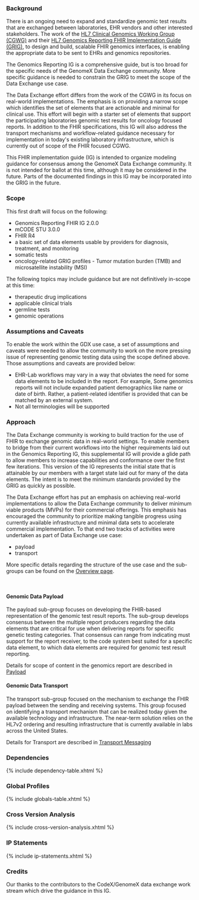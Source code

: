 
### Background
There is an ongoing need to expand and standardize genomic test results that are exchanged between laboratories, EHR vendors and other interested stakeholders.  The work of the [HL7 Clinical Genomics Working Group (CGWG)](https://confluence.hl7.org/display/CGW) and their [HL7 Genomics Reporting FHIR Implementation Guide (GRIG)](http://hl7.org/fhir/uv/genomics-reporting/STU2/), to design and build, scalable FHIR genomics interfaces, is enabling the appropriate data to be sent to EHRs and genomics repositories.

The Genomics Reporting IG is a comprehensive guide, but is too broad for the specific needs of the GenomeX Data Exchange community. More specific guidance is needed to constrain the GRIG to meet the scope of the Data Exchange use case.

The Data Exchange effort differs from the work of the CGWG in its focus on real-world implementations. The emphasis is on providing a narrow scope which identifies the  set of elements that are actionable and minimal for clinical use. This effort will begin with a starter set of elements that support the participating laboratories genomic test results for oncology focused reports. In addition to the FHIR specifications, this IG will also address the transport mechanisms and workflow-related guidance necessary for implementation in today's existing laboratory infrastructure, which is currently out of scope of the FHIR focused CGWG.

This FHIR implementation guide (IG) is intended to organize modeling guidance for consensus among the GenomeX Data Exchange community. It is not intended for ballot at this time, although it may be considered in the future. Parts of the documented findings in this IG may be incorporated into the GRIG in the future.

### Scope

This first draft will focus on the following:
* Genomics Reporting FHIR IG 2.0.0
* mCODE STU 3.0.0
* FHIR R4
* a basic set of data elements usable by providers for diagnosis, treatment, and monitoring
* somatic tests
* oncology-related GRIG profiles - Tumor mutation burden (TMB) and microsatellite instability (MSI)

The following topics may include guidance but are not definitively in-scope at this time:
* therapeutic drug implications
* applicable clinical trials
* germline tests
* genomic operations

### Assumptions and Caveats

To enable the work within the GDX use case, a set of assumptions and caveats were needed to allow the community to work on the more pressing issue of representing genomic testing data using the scope defined above. Those assumptions and caveats are provided below:
* EHR-Lab workflows may vary in a way that obviates the need for some data elements to be included in the report. For example, Some genomics reports will not include expanded patient demographics like name or date of birth. Rather, a patient-related identifier is provided that can be matched by an external system.
* Not all terminologies will be supported

### Approach

The Data Exchange community is working to build traction for the use of FHIR to exchange genomic data in real-world settings. To enable members to bridge from their current workflows into the higher requirements laid out in the Genomics Reporting IG, this supplemental IG will provide a glide path to allow members to increase capabilities and conformance over the first few iterations. This version of the IG represents the initial state that is attainable by our members with a target state laid out for many of the data elements. The intent is to meet the minimum standards provided by the GRIG as quickly as possible.

The Data Exchange effort has put an emphasis on achieving real-world implementations to allow the Data Exchange community to deliver minimum viable products (MVPs) for their commercial offerings. This emphasis has encouraged the community to prioritize making tangible progress using currently available infrastructure and minimal data sets to accelerate commercial implementation. To that end two tracks of activities were undertaken as part of Data Exchange use case:
* payload
* transport

More specific details regarding the structure of the use case and the sub-groups can be found on the [Overview page](overview.html). 

<br/>

#### Genomic Data Payload

The payload sub-group focuses on developing the FHIR-based representation of the genomic test result reports.  The sub-group develops consensus between the multiple report producers regarding the data elements that are critical for use when delivering reports for specific genetic testing categories.  That consensus can range from indicating must support for the report receiver,  to the code system best suited for a specific data element, to which data elements are required for genomic test result reporting. 

Details for scope of content in the genomics report are described in [Payload](payload.html)

#### Genomic Data Transport

The transport sub-group focused on the mechanism to exchange the FHIR payload between the sending and receiving systems. This group focused on identifying a transport mechanism that can be realized today given the available technology and infrastructure. The near-term solution relies on the HL7v2 ordering and resulting infrastructure that is currently available in labs across the United States. 

Details for Transport are described in [Transport Messaging](transport.html)

### Dependencies
  <p>{% include dependency-table.xhtml %} </p>

### Global Profiles
  <p>{% include globals-table.xhtml %} </p>

### Cross Version Analysis
  <p>{% include cross-version-analysis.xhtml %} </p>

### IP Statements
  <p>{% include ip-statements.xhtml %} </p>

### Credits

Our thanks to the contributors to the CodeX/GenomeX data exchange work stream which drive the guidance in this IG.